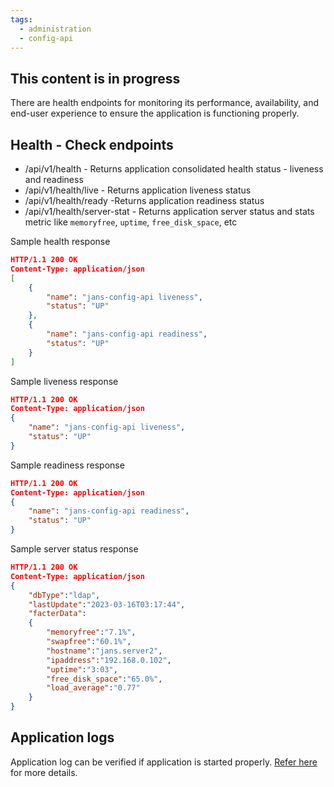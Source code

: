 ```yaml
---
tags:
  - administration
  - config-api
---
```


## This content is in progress
There are health endpoints for monitoring its performance, availability, and end-user experience to ensure the application is functioning properly.

## Health - Check endpoints
- /api/v1/health - Returns application consolidated health status - liveness and readiness
- /api/v1/health/live - Returns application liveness status
- /api/v1/health/ready -Returns application readiness status
- /api/v1/health/server-stat - Returns application server status and stats metric like `memoryfree`, `uptime`, `free_disk_space`, etc

Sample health response
```json
HTTP/1.1 200 OK
Content-Type: application/json
[
    {
        "name": "jans-config-api liveness",
        "status": "UP"
    },
    {
        "name": "jans-config-api readiness",
        "status": "UP"
    }
]
```

Sample liveness response
```json
HTTP/1.1 200 OK
Content-Type: application/json
{
    "name": "jans-config-api liveness",
    "status": "UP"
}
```

Sample readiness response
```json
HTTP/1.1 200 OK
Content-Type: application/json
{
    "name": "jans-config-api readiness",
    "status": "UP"
}
```

Sample server status response
```json
HTTP/1.1 200 OK
Content-Type: application/json
{
    "dbType":"ldap",
	"lastUpdate":"2023-03-16T03:17:44",
	"facterData":
	{
	    "memoryfree":"7.1%",
		"swapfree":"60.1%",
		"hostname":"jans.server2",
		"ipaddress":"192.168.0.102",
		"uptime":"3:03",
		"free_disk_space":"65.0%",
		"load_average":"0.77"
	}
}
```


## Application logs
Application log can be verified if application is started properly.
[Refer here](./logs.md) for more details.
